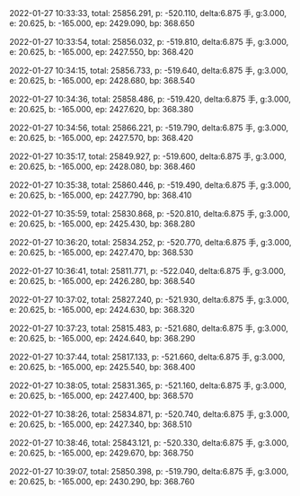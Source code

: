 2022-01-27 10:33:33, total: 25856.291, p: -520.110, delta:6.875 手, g:3.000, e: 20.625, b: -165.000, ep: 2429.090, bp: 368.650

2022-01-27 10:33:54, total: 25856.032, p: -519.810, delta:6.875 手, g:3.000, e: 20.625, b: -165.000, ep: 2427.550, bp: 368.420

2022-01-27 10:34:15, total: 25856.733, p: -519.640, delta:6.875 手, g:3.000, e: 20.625, b: -165.000, ep: 2428.680, bp: 368.540

2022-01-27 10:34:36, total: 25858.486, p: -519.420, delta:6.875 手, g:3.000, e: 20.625, b: -165.000, ep: 2427.620, bp: 368.380

2022-01-27 10:34:56, total: 25866.221, p: -519.790, delta:6.875 手, g:3.000, e: 20.625, b: -165.000, ep: 2427.570, bp: 368.420

2022-01-27 10:35:17, total: 25849.927, p: -519.600, delta:6.875 手, g:3.000, e: 20.625, b: -165.000, ep: 2428.080, bp: 368.460

2022-01-27 10:35:38, total: 25860.446, p: -519.490, delta:6.875 手, g:3.000, e: 20.625, b: -165.000, ep: 2427.790, bp: 368.410

2022-01-27 10:35:59, total: 25830.868, p: -520.810, delta:6.875 手, g:3.000, e: 20.625, b: -165.000, ep: 2425.430, bp: 368.280

2022-01-27 10:36:20, total: 25834.252, p: -520.770, delta:6.875 手, g:3.000, e: 20.625, b: -165.000, ep: 2427.470, bp: 368.530

2022-01-27 10:36:41, total: 25811.771, p: -522.040, delta:6.875 手, g:3.000, e: 20.625, b: -165.000, ep: 2426.280, bp: 368.540

2022-01-27 10:37:02, total: 25827.240, p: -521.930, delta:6.875 手, g:3.000, e: 20.625, b: -165.000, ep: 2424.630, bp: 368.320

2022-01-27 10:37:23, total: 25815.483, p: -521.680, delta:6.875 手, g:3.000, e: 20.625, b: -165.000, ep: 2424.640, bp: 368.290

2022-01-27 10:37:44, total: 25817.133, p: -521.660, delta:6.875 手, g:3.000, e: 20.625, b: -165.000, ep: 2425.540, bp: 368.400

2022-01-27 10:38:05, total: 25831.365, p: -521.160, delta:6.875 手, g:3.000, e: 20.625, b: -165.000, ep: 2427.400, bp: 368.570

2022-01-27 10:38:26, total: 25834.871, p: -520.740, delta:6.875 手, g:3.000, e: 20.625, b: -165.000, ep: 2427.340, bp: 368.510

2022-01-27 10:38:46, total: 25843.121, p: -520.330, delta:6.875 手, g:3.000, e: 20.625, b: -165.000, ep: 2429.670, bp: 368.750

2022-01-27 10:39:07, total: 25850.398, p: -519.790, delta:6.875 手, g:3.000, e: 20.625, b: -165.000, ep: 2430.290, bp: 368.760